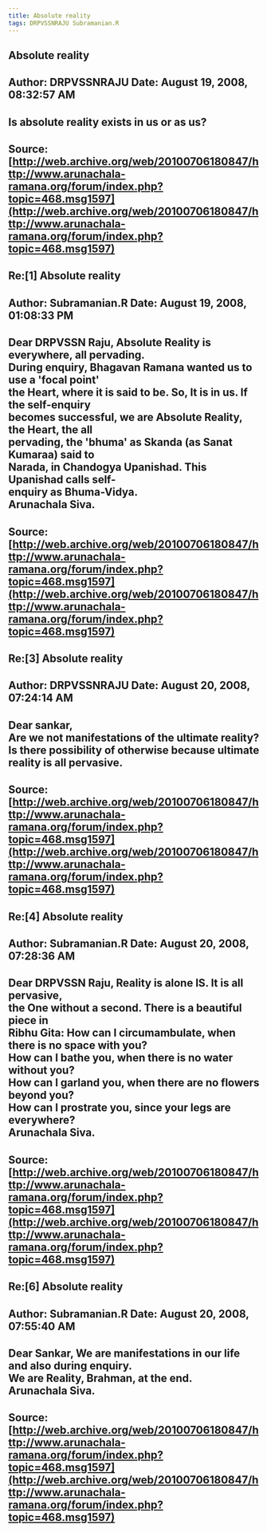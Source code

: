 ```yaml
--- 
title: Absolute reality   
tags: DRPVSSNRAJU Subramanian.R  
---  
```

## Absolute reality  
Author: DRPVSSNRAJU         Date: August 19, 2008, 08:32:57 AM  
---  
Is absolute reality exists in us or as us?
 ---  
Source:[http://web.archive.org/web/20100706180847/http://www.arunachala-ramana.org/forum/index.php?topic=468.msg1597](http://web.archive.org/web/20100706180847/http://www.arunachala-ramana.org/forum/index.php?topic=468.msg1597)   
---  

## Re:[1] Absolute reality  
Author: Subramanian.R       Date: August 19, 2008, 01:08:33 PM  
---  
Dear DRPVSSN Raju, Absolute Reality is everywhere, all pervading.   
During enquiry, Bhagavan Ramana wanted us to use a 'focal point'   
the Heart, where it is said to be. So, It is in us. If the self-enquiry   
becomes successful, we are Absolute Reality, the Heart, the all   
pervading, the 'bhuma' as Skanda (as Sanat Kumaraa) said to   
Narada, in Chandogya Upanishad. This Upanishad calls self-   
enquiry as Bhuma-Vidya.   
Arunachala Siva.
 ---  
Source:[http://web.archive.org/web/20100706180847/http://www.arunachala-ramana.org/forum/index.php?topic=468.msg1597](http://web.archive.org/web/20100706180847/http://www.arunachala-ramana.org/forum/index.php?topic=468.msg1597)   
---  

## Re:[3] Absolute reality  
Author: DRPVSSNRAJU         Date: August 20, 2008, 07:24:14 AM  
---  
Dear sankar,   
 Are we not manifestations of the ultimate reality?Is there possibility of otherwise because ultimate reality is all pervasive.
 ---  
Source:[http://web.archive.org/web/20100706180847/http://www.arunachala-ramana.org/forum/index.php?topic=468.msg1597](http://web.archive.org/web/20100706180847/http://www.arunachala-ramana.org/forum/index.php?topic=468.msg1597)   
---  

## Re:[4] Absolute reality  
Author: Subramanian.R       Date: August 20, 2008, 07:28:36 AM  
---  
Dear DRPVSSN Raju, Reality is alone IS. It is all pervasive,   
the One without a second. There is a beautiful piece in   
Ribhu Gita: How can I circumambulate, when there is no space with you?   
How can I bathe you, when there is no water without you?   
How can I garland you, when there are no flowers beyond you?   
How can I prostrate you, since your legs are everywhere?   
Arunachala Siva.
 ---  
Source:[http://web.archive.org/web/20100706180847/http://www.arunachala-ramana.org/forum/index.php?topic=468.msg1597](http://web.archive.org/web/20100706180847/http://www.arunachala-ramana.org/forum/index.php?topic=468.msg1597)   
---  

## Re:[6] Absolute reality  
Author: Subramanian.R       Date: August 20, 2008, 07:55:40 AM  
---  
Dear Sankar, We are manifestations in our life and also during enquiry.   
We are Reality, Brahman, at the end.   
Arunachala Siva.
 ---  
Source:[http://web.archive.org/web/20100706180847/http://www.arunachala-ramana.org/forum/index.php?topic=468.msg1597](http://web.archive.org/web/20100706180847/http://www.arunachala-ramana.org/forum/index.php?topic=468.msg1597)   
---  

